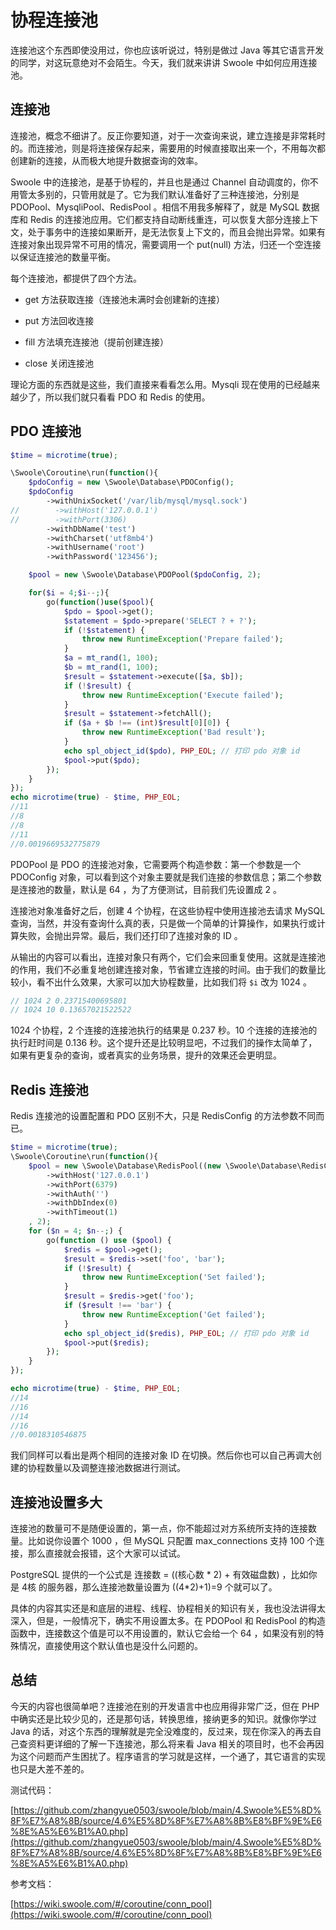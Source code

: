 # 协程连接池

连接池这个东西即使没用过，你也应该听说过，特别是做过 Java 等其它语言开发的同学，对这玩意绝对不会陌生。今天，我们就来讲讲 Swoole 中如何应用连接池。

## 连接池

连接池，概念不细讲了。反正你要知道，对于一次查询来说，建立连接是非常耗时的。而连接池，则是将连接保存起来，需要用的时候直接取出来一个，不用每次都创建新的连接，从而极大地提升数据查询的效率。

Swoole 中的连接池，是基于协程的，并且也是通过 Channel 自动调度的，你不用管太多别的，只管用就是了。它为我们默认准备好了三种连接池，分别是 PDOPool、MysqliPool、RedisPool 。相信不用我多解释了，就是 MySQL 数据库和 Redis 的连接池应用。它们都支持自动断线重连，可以恢复大部分连接上下文，处于事务中的连接如果断开，是无法恢复上下文的，而且会抛出异常。如果有连接对象出现异常不可用的情况，需要调用一个 put(null) 方法，归还一个空连接以保证连接池的数量平衡。

每个连接池，都提供了四个方法。

- get 方法获取连接（连接池未满时会创建新的连接）

- put 方法回收连接

- fill 方法填充连接池（提前创建连接）

- close 关闭连接池

理论方面的东西就是这些，我们直接来看看怎么用。Mysqli 现在使用的已经越来越少了，所以我们就只看看 PDO 和 Redis 的使用。

## PDO 连接池

```php
$time = microtime(true);

\Swoole\Coroutine\run(function(){
    $pdoConfig = new \Swoole\Database\PDOConfig();
    $pdoConfig
        ->withUnixSocket('/var/lib/mysql/mysql.sock')
//        ->withHost('127.0.0.1')
//        ->withPort(3306)
        ->withDbName('test')
        ->withCharset('utf8mb4')
        ->withUsername('root')
        ->withPassword('123456');

    $pool = new \Swoole\Database\PDOPool($pdoConfig, 2);

    for($i = 4;$i--;){
        go(function()use($pool){
            $pdo = $pool->get();
            $statement = $pdo->prepare('SELECT ? + ?');
            if (!$statement) {
                throw new RuntimeException('Prepare failed');
            }
            $a = mt_rand(1, 100);
            $b = mt_rand(1, 100);
            $result = $statement->execute([$a, $b]);
            if (!$result) {
                throw new RuntimeException('Execute failed');
            }
            $result = $statement->fetchAll();
            if ($a + $b !== (int)$result[0][0]) {
                throw new RuntimeException('Bad result');
            }
            echo spl_object_id($pdo), PHP_EOL; // 打印 pdo 对象 id
            $pool->put($pdo);
        });
    }
});
echo microtime(true) - $time, PHP_EOL;
//11
//8
//8
//11
//0.0019669532775879
```

PDOPool 是 PDO 的连接池对象，它需要两个构造参数：第一个参数是一个 PDOConfig 对象，可以看到这个对象主要就是我们连接的参数信息；第二个参数是连接池的数量，默认是 64 ，为了方便测试，目前我们先设置成 2 。

连接池对象准备好之后，创建 4 个协程，在这些协程中使用连接池去请求 MySQL 查询，当然，并没有查询什么真的表，只是做一个简单的计算操作，如果执行或计算失败，会抛出异常。最后，我们还打印了连接对象的 ID 。

从输出的内容可以看出，连接对象只有两个，它们会来回重复使用。这就是连接池的作用，我们不必重复地创建连接对象，节省建立连接的时间。由于我们的数量比较小，看不出什么效果，大家可以加大协程数量，比如我们将 `$i` 改为 1024 。

```php
// 1024 2 0.23715400695801
// 1024 10 0.13657021522522
```

1024 个协程，2 个连接的连接池执行的结果是 0.237 秒。10 个连接的连接池的执行赶时间是 0.136 秒。这个提升还是比较明显吧，不过我们的操作太简单了，如果有更复杂的查询，或者真实的业务场景，提升的效果还会更明显。

## Redis 连接池

Redis 连接池的设置配置和 PDO 区别不大，只是 RedisConfig 的方法参数不同而已。

```php
$time = microtime(true);
\Swoole\Coroutine\run(function(){
    $pool = new \Swoole\Database\RedisPool((new \Swoole\Database\RedisConfig())
        ->withHost('127.0.0.1')
        ->withPort(6379)
        ->withAuth('')
        ->withDbIndex(0)
        ->withTimeout(1)
    , 2);
    for ($n = 4; $n--;) {
        go(function () use ($pool) {
            $redis = $pool->get();
            $result = $redis->set('foo', 'bar');
            if (!$result) {
                throw new RuntimeException('Set failed');
            }
            $result = $redis->get('foo');
            if ($result !== 'bar') {
                throw new RuntimeException('Get failed');
            }
            echo spl_object_id($redis), PHP_EOL; // 打印 pdo 对象 id
            $pool->put($redis);
        });
    }
});

echo microtime(true) - $time, PHP_EOL;
//14
//16
//14
//16
//0.0018310546875
```

我们同样可以看出是两个相同的连接对象 ID 在切换。然后你也可以自己再调大创建的协程数量以及调整连接池数据进行测试。

## 连接池设置多大

连接池的数量可不是随便设置的，第一点，你不能超过对方系统所支持的连接数量。比如说你设置个 1000 ，但 MySQL 只配置 max_connections 支持 100 个连接，那么直接就会报错，这个大家可以试试。 

PostgreSQL 提供的一个公式是 连接数 = ((核心数 * 2) + 有效磁盘数) ，比如你是 4核 的服务器，那么连接池数量设置为 ((4*2)+1)=9 个就可以了。

具体的内容其实还是和底层的进程、线程、协程相关的知识有关，我也没法讲得太深入，但是，一般情况下，确实不用设置太多。在 PDOPool 和 RedisPool 的构造函数中，连接数这个值是可以不用设置的，默认它会给一个 64 ，如果没有别的特殊情况，直接使用这个默认值也是没什么问题的。

## 总结

今天的内容也很简单吧？连接池在别的开发语言中也应用得非常广泛，但在 PHP 中确实还是比较少见的，还是那句话，转换思维，接纳更多的知识。就像你学过 Java 的话，对这个东西的理解就是完全没难度的，反过来，现在你深入的再去自己查资料更详细的了解一下连接池，那么将来看 Java 相关的项目时，也不会再因为这个问题而产生困扰了。程序语言的学习就是这样，一个通了，其它语言的实现也只是大差不差的。

测试代码：

[https://github.com/zhangyue0503/swoole/blob/main/4.Swoole%E5%8D%8F%E7%A8%8B/source/4.6%E5%8D%8F%E7%A8%8B%E8%BF%9E%E6%8E%A5%E6%B1%A0.php](https://github.com/zhangyue0503/swoole/blob/main/4.Swoole%E5%8D%8F%E7%A8%8B/source/4.6%E5%8D%8F%E7%A8%8B%E8%BF%9E%E6%8E%A5%E6%B1%A0.php)

参考文档：

[https://wiki.swoole.com/#/coroutine/conn_pool](https://wiki.swoole.com/#/coroutine/conn_pool)

